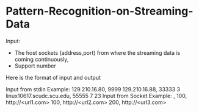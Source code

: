 # Pattern-Recognition-on-Streaming-Data

Input:
- The host sockets (address,port) from where the streaming data is coming continuously,
- Support number

Here is the format of input and output

Input from stdin Example:
129.210.16.80, 9999
129.210.16.88, 33333
3
linux10617.scudc.scu.edu, 55555
7
23
Input from Socket Example:
<id>,<url>
100, http://<url1.com>
100, http://<url2.com>
200, http://<url3.com>

